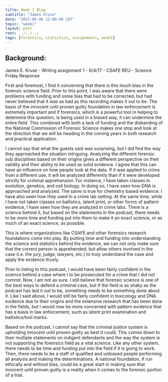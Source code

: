 ```yaml
---
title: Week 1 Blog
subtitle: "James Kruse"
date: "2017-06-06 12:00:00 CDT"
topic: "week1"
layout: post
root: ../../../
tags: [forensics, statistics, assignments, week1]
---
```

 
## Background:

James E. Kruse -
Writing assignment 1 -
6/4/17 -
CSAFE REU -
Science Friday Response

   First and foremost, I find it concerning that there is this much bias in the forensic science field. Prior to this point, I was aware that there were problems with funding and some bias that had to be corrected, but had never believed that it was as bad as this recording makes it out to be. The basis of the innocent until proven guilty foundation in law enforcement is extremely important and if forensics, which is a powerful tool in helping to determine this question, is being used in a biased way, it can undermine the entire field. This combined with both a lack of funding and the disbanding of the National Commission of Forensic Science makes one stop and look at the direction that we will be heading in the coming years in both research and practical application. 
   
   I cannot say that what the guests said was surprising, but I did find the way they approached the situation intriguing. Analyzing the different forensic sub disciplines based on their origins gives a different perspective on their validity and their ability to be used as solid evidence. I agree that this can have an influence on how people look at the data. If it was applied to crime from a different use, it will be analyzed differently than if it were developed strictly for criminal apprehension.  For instance, I have taken classes in evolution, genetics, and cell biology. In doing so, I have seen how DNA is approached and analyzed. The same is true for chemistry based evidence. I have also seen how they used in a crime lab setting. At the same time, while I have not taken classes on ballistics, latent print, or other forms of pattern evidence, I have seen how they are analyzed in crime labs. There is a science behind it, but based on the statements in the podcast, there needs to be more time and funding put into them to make it an exact science, or as much of an exact science, as possible. 
   
   This is where organizations like CSAFE and other forensics research foundations come into play. By putting time and funding into understanding the science and statistics behind the evidence, we can not only make sure that the correct person is apprehended, but allow others involved in the case (i.e. the jury, judge, lawyers, etc.) to truly understand the case and apply the evidence thusly.
   
   Prior to listing to this podcast, I would have been fairly confident in the science behind a case where I to be prosecuted for a crime that I did not commit. Now, I am not as sure. I still believe that forensic science is one of the best ways to defend a criminal case, but if the field is as shaky as the podcast has laid it out to be, something needs to be something done about it. Like I said above, I would still be fairly confident in toxicology and DNA evidence due to their origins and the extensive research that has been done in the fields, but I would now be more concerned with pattern evidence that has a basis in law enforcement, such as latent print examination and ballistics/tool marks. 
   
   Based on the podcast, I cannot say that the criminal justice system is upholding innocent until proven guilty as best it could. This comes down to their multiple statements on indigent defendants and the way the system is not supporting the forensics field as a vital science. Like any other system, there needs to be time and funding put into the field if it is going to work. Then, there needs to be a staff of qualified and unbiased people performing all analysis and making the determinations. A national foundation, if run ethically and without bias, could be a great start in making sure that innocent until proven guilty is a reality when it comes to the forensic portion of a trial. 



